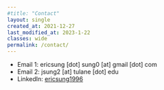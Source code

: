 ```yaml
---
#title: "Contact"
layout: single
created_at: 2021-12-27
last_modified_at: 2023-1-22
classes: wide
permalink: /contact/
---
```


* Email 1: ericsung [dot] sung0 [at] gmail [dot] com 
* Email 2: jsung2 [at] tulane [dot] edu 
* LinkedIn: [ericsung1996](https://www.linkedin.com/in/ericsung1996/)